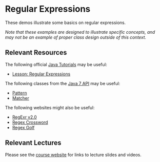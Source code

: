 Regular Expressions
=================================================

These demos illustrate some basics on regular expressions. 

*Note that these examples are designed to illustrate specific concepts, and may not be an example of proper class design outside of this context.*

## Relevant Resources ##

The following official [Java Tutorials](http://docs.oracle.com/javase/tutorial/index.html) may be useful:

- [Lesson: Regular Expressions](http://docs.oracle.com/javase/tutorial/essential/regex/)

The following classes from the [Java 7 API](http://docs.oracle.com/javase/7/docs/api/) may be useful:

- [Pattern](http://docs.oracle.com/javase/7/docs/api/java/util/regex/Pattern.html)
- [Matcher](http://docs.oracle.com/javase/7/docs/api/java/util/regex/Matcher.html)

The following websites might also be useful:

- [RegExr v2.0](http://www.regexr.com/)
- [Regex Crossword](http://regexcrossword.com/)
- [Regex Golf](http://regex.alf.nu/)

## Relevant Lectures ##

Please see the [course website](http://cs212.cs.usfca.edu) for links to lecture slides and videos.

